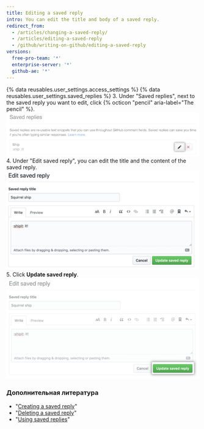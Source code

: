```yaml
---
title: Editing a saved reply
intro: You can edit the title and body of a saved reply.
redirect_from:
  - /articles/changing-a-saved-reply/
  - /articles/editing-a-saved-reply
  - /github/writing-on-github/editing-a-saved-reply
versions:
  free-pro-team: '*'
  enterprise-server: '*'
  github-ae: '*'
---
```


{% data reusables.user_settings.access_settings %}
{% data reusables.user_settings.saved_replies %}
3. Under "Saved replies", next to the saved reply you want to edit, click {% octicon "pencil" aria-label="The pencil" %}.  
   ![Edit a saved reply](/assets/images/help/settings/saved-replies-edit-existing.png)
4. Under "Edit saved reply", you can edit the title and the content of the saved reply. ![Edit title and content](/assets/images/help/settings/saved-replies-edit-existing-content.png)
5. Click **Update saved reply**. ![Update saved reply](/assets/images/help/settings/saved-replies-save-edit.png)

### Дополнительная литература

- "[Creating a saved reply](/articles/creating-a-saved-reply)"
- "[Deleting a saved reply](/articles/deleting-a-saved-reply)"
- "[Using saved replies](/articles/using-saved-replies)"
